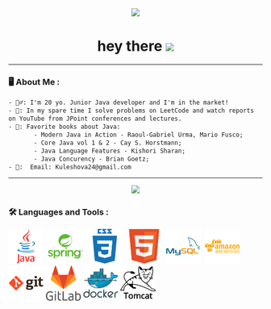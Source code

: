 <div id="header" align="center">
  <img src="https://media.giphy.com/media/1GEATImIxEXVR79Dhk/giphy.gif" width="450"/>
</div>

<h1>
  <div id="header"  align="center">
   hey there
  <img src="https://media.giphy.com/media/hvRJCLFzcasrR4ia7z/giphy.gif" width="50"/>
</h1>
  
  ---
  
  ### 🖥️ About Me :
    - 🙇‍♂️: I'm 20 yo. Junior Java developer and I'm in the market!
    - 🔎: In my spare time I solve problems on LeetCode and watch reports on YouTube from JPoint conferences and lectures.
    - 📖: Favorite books about Java:
           - Modern Java in Action - Raoul-Gabriel Urma, Mario Fusco;
           - Core Java vol 1 & 2 - Cay S. Horstmann;
           - Java Language Features - Kishori Sharan;
           - Java Concurency - Brian Goetz; 
    - 📧:  Email: Kuleshova24@gmail.com
  
  ---
  <div id="header" align="center">
  <img src="https://media.giphy.com/media/oYQ9HRm5Mo7VXeMNVR/giphy.gif" width="250"/>
</div>
  
  ### :hammer_and_wrench: Languages and Tools :
  <div>
        <img src="https://github.com/devicons/devicon/blob/master/icons/java/java-original-wordmark.svg" title="Java" alt="Java" width="70" height="70"/>&nbsp;
    <img src="https://github.com/devicons/devicon/blob/master/icons/spring/spring-original-wordmark.svg" title="Spring" alt="Spring" width="70" height="70"/>&nbsp;
     <img src="https://github.com/devicons/devicon/blob/master/icons/css3/css3-plain-wordmark.svg"  title="CSS3" alt="CSS" width="70" height="70"/>&nbsp;
     <img src="https://github.com/devicons/devicon/blob/master/icons/html5/html5-original.svg" title="HTML5" alt="HTML" width="70" height="70"/>&nbsp;
    <img src="https://github.com/devicons/devicon/blob/master/icons/mysql/mysql-original-wordmark.svg" title="MySQL"  alt="MySQL" width="70" height="70"/>&nbsp;
    <img src="https://github.com/devicons/devicon/blob/master/icons/amazonwebservices/amazonwebservices-plain-wordmark.svg" title="AWS" alt="AWS" width="70" height="70"/>&nbsp;
    <img src="https://github.com/devicons/devicon/blob/master/icons/git/git-original-wordmark.svg" title="Git" **alt="Git" width="70" height="70"/>
    <img src="https://github.com/devicons/devicon/blob/master/icons/gitlab/gitlab-original-wordmark.svg" title="GitLab" **alt="GitLab" width="70" height="70"/>
      <img src="https://github.com/devicons/devicon/blob/master/icons/docker/docker-original-wordmark.svg" title="GitLab" **alt="GitLab" width="70" height="70"/>
    <img src="https://github.com/devicons/devicon/blob/master/icons/tomcat/tomcat-line-wordmark.svg" title="TomCat" **alt="TomCat" width="70" height="70"/>
     </div>
  
    
  
  
  
